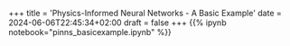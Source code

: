 +++
title = 'Physics-Informed Neural Networks - A Basic Example'
date = 2024-06-06T22:45:34+02:00
draft = false
+++
{{% ipynb notebook="pinns_basicexample.ipynb" %}}